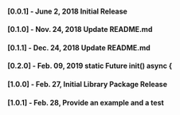 #### [0.0.1] - June ‎2, ‎2018 Initial Release
#### [0.1.0] - Nov. ‎24, ‎2018 Update README.md 
#### [0.1.1] - Dec. ‎24, ‎2018 Update README.md 
#### [0.2.0] - Feb. ‎09, ‎2019 static Future<SharedPreferences> init() async {
#### [1.0.0] - Feb. ‎27, ‎Initial Library Package Release
#### [1.0.1] - Feb. ‎28, Provide an example and a test 




